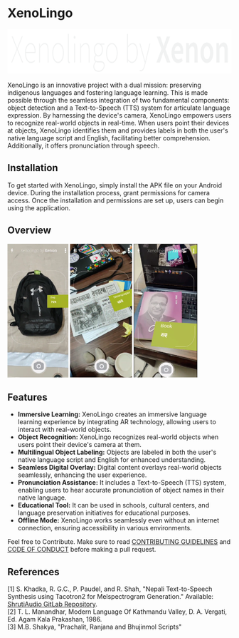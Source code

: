 # XenoLingo


<img  src="./Assets/images/logo.png"  width="736"  height="100"  alt="Xenon-logo"/>

XenoLingo is an innovative project with a dual mission: preserving indigenous languages and fostering language learning. This is made possible through the seamless integration of two fundamental components: object detection and a Text-to-Speech (TTS) system for articulate language expression. By harnessing the device's camera, XenoLingo empowers users to recognize real-world objects in real-time. When users point their devices at objects, XenoLingo identifies them and provides labels in both the user's native language script and English, facilitating better comprehension. Additionally, it offers pronunciation through speech. 

## Installation
To get started with XenoLingo, simply install the APK file on your Android device. During the installation process, grant permissions for camera access. Once the installation and permissions are set up, users can begin using the application.
## Overview
<p float = "left">
  <img  src="./Assets/images/bag.png" height="300"  alt="detection of bag"/>
  <img  src="./Assets/images/newspaper.png" height="300"  alt="newspaper"/>
  <img  src="./Assets/images/book.png" height="300"  alt="book"/>
</p>


## Features
- **Immersive Learning:** XenoLingo creates an immersive language learning experience by integrating AR technology, allowing users to interact with real-world objects.
- **Object Recognition:** XenoLingo recognizes real-world objects when users point their device's camera at them.
- **Multilingual Object Labeling:** Objects are labeled in both the user's native language script and English for enhanced understanding.
- **Seamless Digital Overlay:** Digital content overlays real-world objects seamlessly, enhancing the user experience.
- **Pronunciation Assistance:** It includes a Text-to-Speech (TTS) system, enabling users to hear accurate pronunciation of object names in their native language.
- **Educational Tool:** It can be used in schools, cultural centers, and language preservation initiatives for educational purposes.
- **Offline Mode:** XenoLingo works seamlessly even without an internet connection, ensuring accessibility in various environments.


Feel free to Contribute. Make sure to read [CONTRIBUTING GUIDELINES](./CONTRIBUTING.md) and [CODE OF CONDUCT](./CODE_OF_CONDUCT.md) before making a pull request.
## References

[1] S. Khadka, R. G.C., P. Paudel, and R. Shah, "Nepali Text-to-Speech Synthesis using Tacotron2 for Melspectrogram Generation." Available: [ShrutiAudio GitLab Repository](https://gitlab.com/shrutiaudio/shrutiaudio). <br>
[2] T. L. Manandhar,  Modern Language Of Kathmandu Valley, D. A. Vergati, Ed.  Agam Kala  Prakashan, 1986. <br>
[3] M.B. Shakya, "Prachalit, Ranjana and Bhujinmol Scripts" <br>
